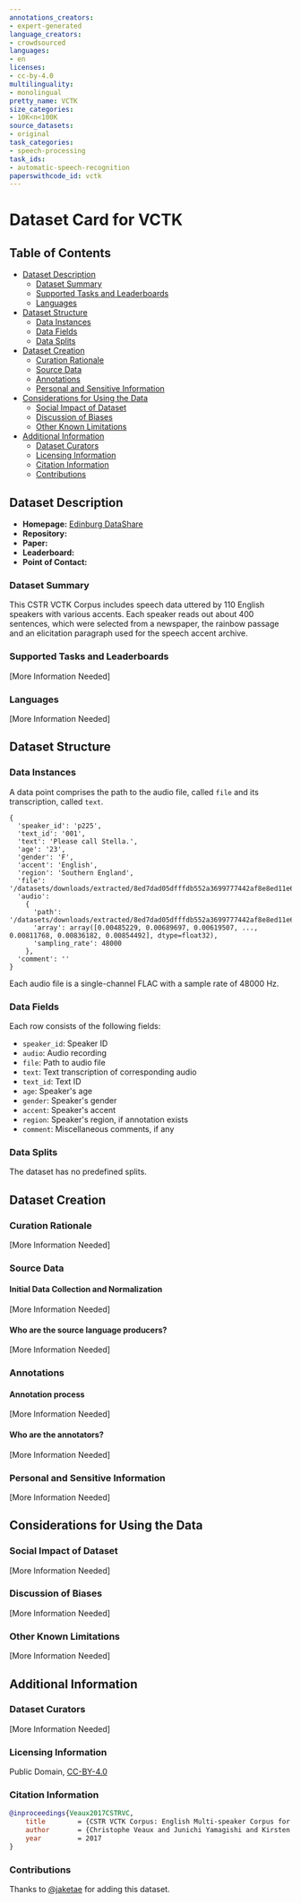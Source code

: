 ```yaml
---
annotations_creators:
- expert-generated
language_creators:
- crowdsourced
languages:
- en
licenses:
- cc-by-4.0
multilinguality:
- monolingual
pretty_name: VCTK
size_categories:
- 10K<n<100K
source_datasets:
- original
task_categories:
- speech-processing
task_ids:
- automatic-speech-recognition
paperswithcode_id: vctk
---
```


# Dataset Card for VCTK

## Table of Contents
- [Dataset Description](#dataset-description)
  - [Dataset Summary](#dataset-summary)
  - [Supported Tasks and Leaderboards](#supported-tasks-and-leaderboards)
  - [Languages](#languages)
- [Dataset Structure](#dataset-structure)
  - [Data Instances](#data-instances)
  - [Data Fields](#data-fields)
  - [Data Splits](#data-splits)
- [Dataset Creation](#dataset-creation)
  - [Curation Rationale](#curation-rationale)
  - [Source Data](#source-data)
  - [Annotations](#annotations)
  - [Personal and Sensitive Information](#personal-and-sensitive-information)
- [Considerations for Using the Data](#considerations-for-using-the-data)
  - [Social Impact of Dataset](#social-impact-of-dataset)
  - [Discussion of Biases](#discussion-of-biases)
  - [Other Known Limitations](#other-known-limitations)
- [Additional Information](#additional-information)
  - [Dataset Curators](#dataset-curators)
  - [Licensing Information](#licensing-information)
  - [Citation Information](#citation-information)
  - [Contributions](#contributions)

## Dataset Description

- **Homepage:** [Edinburg DataShare](https://doi.org/10.7488/ds/2645)
- **Repository:** 
- **Paper:**
- **Leaderboard:**
- **Point of Contact:**

### Dataset Summary

This CSTR VCTK Corpus includes speech data uttered by 110 English speakers with various accents. Each speaker reads out about 400 sentences, which were selected from a newspaper, the rainbow passage and an elicitation paragraph used for the speech accent archive.

### Supported Tasks and Leaderboards

[More Information Needed]

### Languages

[More Information Needed]

## Dataset Structure

### Data Instances

A data point comprises the path to the audio file, called `file` and its transcription, called `text`. 

```
{
  'speaker_id': 'p225',
  'text_id': '001',
  'text': 'Please call Stella.',
  'age': '23', 
  'gender': 'F', 
  'accent': 'English', 
  'region': 'Southern England', 
  'file': '/datasets/downloads/extracted/8ed7dad05dfffdb552a3699777442af8e8ed11e656feb277f35bf9aea448f49e/wav48_silence_trimmed/p225/p225_001_mic1.flac', 
  'audio': 
    {
      'path': '/datasets/downloads/extracted/8ed7dad05dfffdb552a3699777442af8e8ed11e656feb277f35bf9aea448f49e/wav48_silence_trimmed/p225/p225_001_mic1.flac', 
      'array': array([0.00485229, 0.00689697, 0.00619507, ..., 0.00811768, 0.00836182, 0.00854492], dtype=float32), 
      'sampling_rate': 48000
    }, 
  'comment': ''
}
```

Each audio file is a single-channel FLAC with a sample rate of 48000 Hz.

### Data Fields

Each row consists of the following fields:

- `speaker_id`: Speaker ID
- `audio`: Audio recording
- `file`: Path to audio file
- `text`: Text transcription of corresponding audio
- `text_id`: Text ID
- `age`: Speaker's age
- `gender`: Speaker's gender
- `accent`: Speaker's accent
- `region`: Speaker's region, if annotation exists
- `comment`: Miscellaneous comments, if any

### Data Splits

The dataset has no predefined splits.

## Dataset Creation

### Curation Rationale

[More Information Needed]

### Source Data

#### Initial Data Collection and Normalization

[More Information Needed]

#### Who are the source language producers?

[More Information Needed]

### Annotations

#### Annotation process

[More Information Needed]

#### Who are the annotators?

[More Information Needed]

### Personal and Sensitive Information

[More Information Needed]

## Considerations for Using the Data

### Social Impact of Dataset

[More Information Needed]

### Discussion of Biases

[More Information Needed]

### Other Known Limitations

[More Information Needed]

## Additional Information

### Dataset Curators

[More Information Needed]

### Licensing Information

Public Domain, [CC-BY-4.0](https://creativecommons.org/licenses/by/4.0/legalcode)

### Citation Information

```bibtex
@inproceedings{Veaux2017CSTRVC,
    title        = {CSTR VCTK Corpus: English Multi-speaker Corpus for CSTR Voice Cloning Toolkit},
    author       = {Christophe Veaux and Junichi Yamagishi and Kirsten MacDonald},
    year         = 2017
}
```

### Contributions

Thanks to [@jaketae](https://github.com/jaketae) for adding this dataset.
